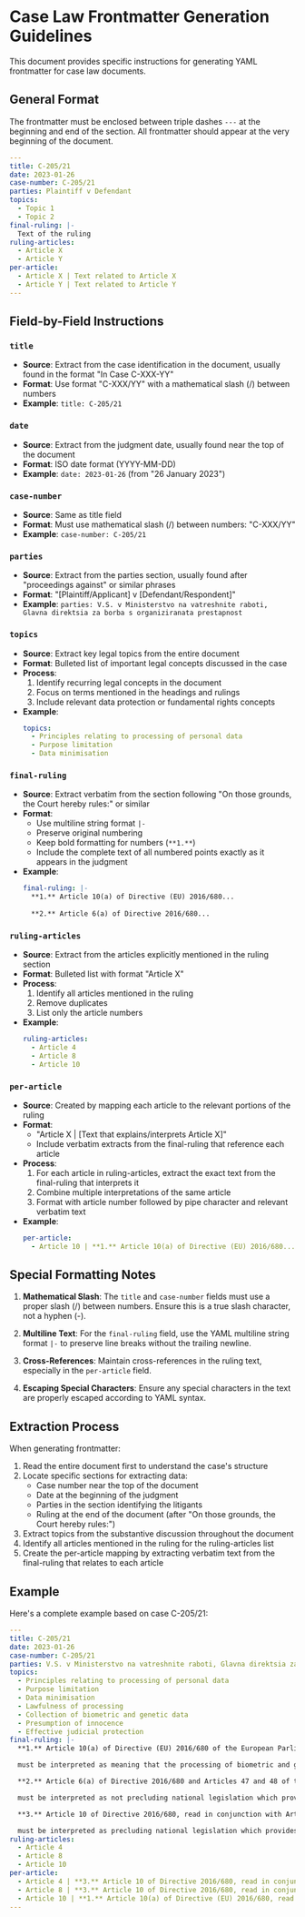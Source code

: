 # Case Law Frontmatter Generation Guidelines

This document provides specific instructions for generating YAML frontmatter for case law documents.

## General Format

The frontmatter must be enclosed between triple dashes `---` at the beginning and end of the section. All frontmatter should appear at the very beginning of the document.

```yaml
---
title: C-205/21
date: 2023-01-26
case-number: C-205/21
parties: Plaintiff v Defendant
topics:
  - Topic 1
  - Topic 2
final-ruling: |-
  Text of the ruling
ruling-articles:
  - Article X
  - Article Y
per-article:
  - Article X | Text related to Article X
  - Article Y | Text related to Article Y
---
```

## Field-by-Field Instructions

### `title`

- **Source**: Extract from the case identification in the document, usually found in the format "In Case C-XXX-YY"
- **Format**: Use format "C-XXX/YY" with a mathematical slash (/) between numbers
- **Example**: `title: C-205/21`

### `date`

- **Source**: Extract from the judgment date, usually found near the top of the document
- **Format**: ISO date format (YYYY-MM-DD)
- **Example**: `date: 2023-01-26` (from "26 January 2023")

### `case-number`

- **Source**: Same as title field
- **Format**: Must use mathematical slash (/) between numbers: "C-XXX/YY"
- **Example**: `case-number: C-205/21`

### `parties`

- **Source**: Extract from the parties section, usually found after "proceedings against" or similar phrases
- **Format**: "[Plaintiff/Applicant] v [Defendant/Respondent]"
- **Example**: `parties: V.S. v Ministerstvo na vatreshnite raboti, Glavna direktsia za borba s organiziranata prestapnost`

### `topics`

- **Source**: Extract key legal topics from the entire document
- **Format**: Bulleted list of important legal concepts discussed in the case
- **Process**:
  1. Identify recurring legal concepts in the document
  2. Focus on terms mentioned in the headings and rulings
  3. Include relevant data protection or fundamental rights concepts
- **Example**:
  ```yaml
  topics:
    - Principles relating to processing of personal data
    - Purpose limitation
    - Data minimisation
  ```

### `final-ruling`

- **Source**: Extract verbatim from the section following "On those grounds, the Court hereby rules:" or similar
- **Format**:
  - Use multiline string format `|-`
  - Preserve original numbering
  - Keep bold formatting for numbers (`**1.**`)
  - Include the complete text of all numbered points exactly as it appears in the judgment
- **Example**:
  ```yaml
  final-ruling: |-
    **1.** Article 10(a) of Directive (EU) 2016/680...
    
    **2.** Article 6(a) of Directive 2016/680...
  ```

### `ruling-articles`

- **Source**: Extract from the articles explicitly mentioned in the ruling section
- **Format**: Bulleted list with format "Article X"
- **Process**: 
  1. Identify all articles mentioned in the ruling
  2. Remove duplicates
  3. List only the article numbers
- **Example**:
  ```yaml
  ruling-articles:
    - Article 4
    - Article 8
    - Article 10
  ```

### `per-article`

- **Source**: Created by mapping each article to the relevant portions of the ruling
- **Format**: 
  - "Article X | [Text that explains/interprets Article X]"
  - Include verbatim extracts from the final-ruling that reference each article
- **Process**:
  1. For each article in ruling-articles, extract the exact text from the final-ruling that interprets it
  2. Combine multiple interpretations of the same article
  3. Format with article number followed by pipe character and relevant verbatim text
- **Example**:
  ```yaml
  per-article:
    - Article 10 | **1.** Article 10(a) of Directive (EU) 2016/680... **3.** Article 10 of Directive 2016/680, read in conjunction with...
  ```

## Special Formatting Notes

1. **Mathematical Slash**: The `title` and `case-number` fields must use a proper slash (/) between numbers. Ensure this is a true slash character, not a hyphen (-).

2. **Multiline Text**: For the `final-ruling` field, use the YAML multiline string format `|-` to preserve line breaks without the trailing newline.

3. **Cross-References**: Maintain cross-references in the ruling text, especially in the `per-article` field.

4. **Escaping Special Characters**: Ensure any special characters in the text are properly escaped according to YAML syntax.

## Extraction Process

When generating frontmatter:

1. Read the entire document first to understand the case's structure
2. Locate specific sections for extracting data:
   - Case number near the top of the document
   - Date at the beginning of the judgment
   - Parties in the section identifying the litigants
   - Ruling at the end of the document (after "On those grounds, the Court hereby rules:")
3. Extract topics from the substantive discussion throughout the document
4. Identify all articles mentioned in the ruling for the ruling-articles list
5. Create the per-article mapping by extracting verbatim text from the final-ruling that relates to each article

## Example

Here's a complete example based on case C-205/21:

```yaml
---
title: C-205/21
date: 2023-01-26
case-number: C-205/21
parties: V.S. v Ministerstvo na vatreshnite raboti, Glavna direktsia za borba s organiziranata prestapnost
topics:
  - Principles relating to processing of personal data
  - Purpose limitation
  - Data minimisation
  - Lawfulness of processing
  - Collection of biometric and genetic data
  - Presumption of innocence
  - Effective judicial protection
final-ruling: |-
  **1.** Article 10(a) of Directive (EU) 2016/680 of the European Parliament and of the Council of 27 April 2016 on the protection of natural persons with regard to the processing of personal data by competent authorities for the purposes of the prevention, investigation, detection or prosecution of criminal offences or the execution of criminal penalties, and on the free movement of such data, and repealing Council Framework Decision 2008/977/JHA, read in the light of Article 52 of the Charter of Fundamental Rights of the European Union,

  must be interpreted as meaning that the processing of biometric and genetic data by the police authorities with a view to their investigative activities, for purposes of combating crime and maintaining law and order, is authorised by Member State law, within the meaning of Article 10(a) of Directive 2016/680, provided that the law of that Member State contains a sufficiently clear and precise legal basis to authorise that processing. The fact that the national legislative act containing such a legal basis refers, furthermore, to Regulation (EU) 2016/679 of the European Parliament and of the Council of 27 April 2016 on the protection of natural persons with regard to the processing of personal data and on the free movement of such data, and repealing Directive 95/46/EC (General Data Protection Regulation), and not to Directive 2016/680, is not capable, in itself, of calling the existence of such authorisation into question, provided that it is apparent, in a sufficiently clear, precise and unequivocal manner, from the interpretation of the set of applicable provisions of national law that the processing of biometric and genetic data at issue falls within the scope of that directive, and not of that regulation.

  **2.** Article 6(a) of Directive 2016/680 and Articles 47 and 48 of the Charter of Fundamental Rights of the European Union

  must be interpreted as not precluding national legislation which provides that, if the person accused of an intentional offence subject to public prosecution refuses to cooperate voluntarily in the collection of the biometric and genetic data concerning him or her in order for them to be entered in a record, the criminal court having jurisdiction must authorise a measure enforcing their collection, without having the power to assess whether there are serious grounds for believing that the person concerned has committed the offence of which he or she is accused, provided that national law subsequently guarantees effective judicial review of the conditions for that accusation, from which the authorisation to collect those data arises.

  **3.** Article 10 of Directive 2016/680, read in conjunction with Article 4(1)(a) to (c) and Article 8(1) and (2) thereof,

  must be interpreted as precluding national legislation which provides for the systematic collection of biometric and genetic data of any person accused of an intentional offence subject to public prosecution in order for them to be entered in a record, without laying down an obligation on the competent authority to verify whether and demonstrate that, first, their collection is strictly necessary for achieving the specific objectives pursued and, second, those objectives cannot be achieved by measures constituting a less serious interference with the rights and freedoms of the person concerned.
ruling-articles:
  - Article 4
  - Article 8
  - Article 10
per-article:
  - Article 4 | **3.** Article 10 of Directive 2016/680, read in conjunction with Article 4(1)(a) to (c) and Article 8(1) and (2) thereof, must be interpreted as precluding national legislation which provides for the systematic collection of biometric and genetic data of any person accused of an intentional offence subject to public prosecution in order for them to be entered in a record, without laying down an obligation on the competent authority to verify whether and demonstrate that, first, their collection is strictly necessary for achieving the specific objectives pursued and, second, those objectives cannot be achieved by measures constituting a less serious interference with the rights and freedoms of the person concerned.
  - Article 8 | **3.** Article 10 of Directive 2016/680, read in conjunction with Article 4(1)(a) to (c) and Article 8(1) and (2) thereof, must be interpreted as precluding national legislation which provides for the systematic collection of biometric and genetic data of any person accused of an intentional offence subject to public prosecution in order for them to be entered in a record, without laying down an obligation on the competent authority to verify whether and demonstrate that, first, their collection is strictly necessary for achieving the specific objectives pursued and, second, those objectives cannot be achieved by measures constituting a less serious interference with the rights and freedoms of the person concerned.
  - Article 10 | **1.** Article 10(a) of Directive (EU) 2016/680, read in the light of Article 52 of the Charter of Fundamental Rights of the European Union, must be interpreted as meaning that the processing of biometric and genetic data by the police authorities with a view to their investigative activities, for purposes of combating crime and maintaining law and order, is authorised by Member State law, within the meaning of Article 10(a) of Directive 2016/680, provided that the law of that Member State contains a sufficiently clear and precise legal basis to authorise that processing. **3.** Article 10 of Directive 2016/680, read in conjunction with Article 4(1)(a) to (c) and Article 8(1) and (2) thereof, must be interpreted as precluding national legislation which provides for the systematic collection of biometric and genetic data of any person accused of an intentional offence subject to public prosecution in order for them to be entered in a record, without laying down an obligation on the competent authority to verify whether and demonstrate that, first, their collection is strictly necessary for achieving the specific objectives pursued and, second, those objectives cannot be achieved by measures constituting a less serious interference with the rights and freedoms of the person concerned.
---
``` 